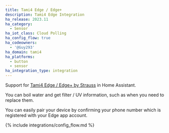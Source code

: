 ```yaml
---
title: Tami4 Edge / Edge+
description: Tami4 Edge Integration
ha_release: 2023.11
ha_category:
  - Sensor
ha_iot_class: Cloud Polling
ha_config_flow: true
ha_codeowners:
  - '@Guy293'
ha_domain: tami4
ha_platforms:
  - button
  - sensor
ha_integration_type: integration
---
```


Support for [Tami4 Edge / Edge+ by Strauss](https://www.tami4.co.il/tami4edge-collection) in Home Assistant.

You can boil water and get filter / UV information, such as when you need to replace them.

You can easily pair your device by confirming your phone number which is registered with your Edge app account.

{% include integrations/config_flow.md %}
